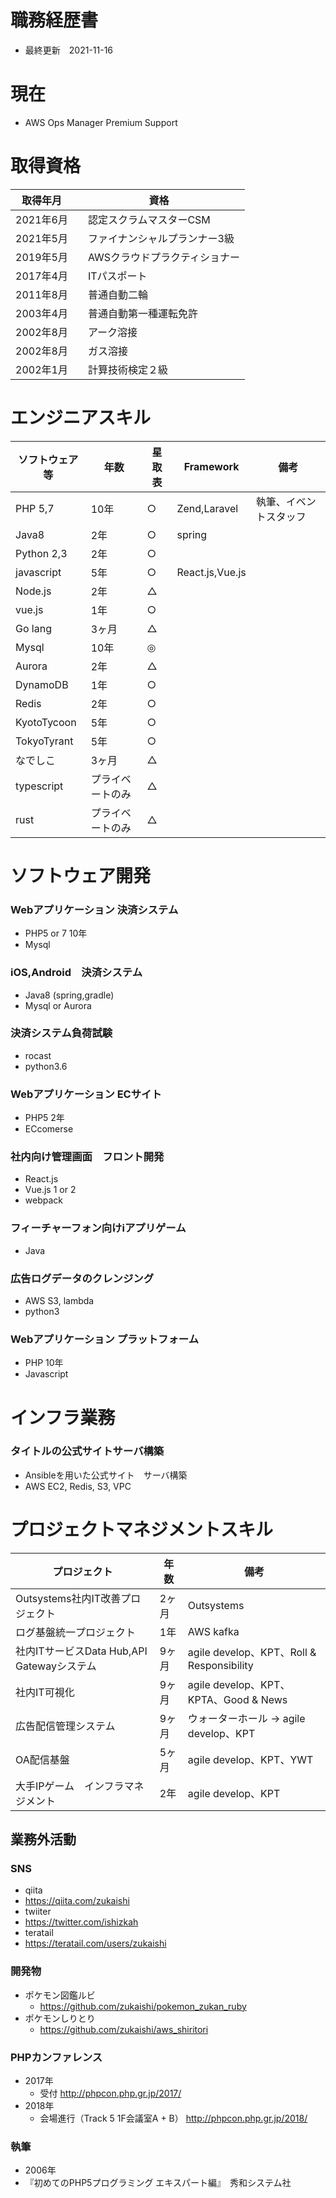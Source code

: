 # 職務経歴書
- 最終更新　2021-11-16

# 現在
- AWS Ops Manager Premium Support

# 取得資格
|取得年月|資格|
|---|---|
|2021年6月|　認定スクラムマスターCSM|
|2021年5月|　ファイナンシャルプランナー3級|
|2019年5月|　AWSクラウドプラクティショナー|
|2017年4月|　ITパスポート|
|2011年8月|　普通自動二輪|
|2003年4月|　普通自動第一種運転免許|
|2002年8月|　アーク溶接|
|2002年8月|　ガス溶接|
|2002年1月|　計算技術検定２級|

# エンジニアスキル
|ソフトウェア等|年数|星取表|Framework|備考|
|---|---|---|---|---|
|PHP 5,7|10年|○|Zend,Laravel|執筆、イベントスタッフ|
|Java8|2年|○|spring||
|Python 2,3|2年|○|||
|javascript|5年|○|React.js,Vue.js||
|Node.js|2年|△|||
|vue.js|1年|○|||
|Go lang|3ヶ月|△|||
|Mysql|10年|◎||
|Aurora|2年|△||
|DynamoDB|1年|○||
|Redis|2年|○|||
|KyotoTycoon|5年|○|||
|TokyoTyrant|5年|○|||
|なでしこ|3ヶ月|△|||
|typescript|プライベートのみ|△|||
|rust|プライベートのみ|△|||

# ソフトウェア開発
### Webアプリケーション 決済システム 
- PHP5 or 7 10年
- Mysql 

### iOS,Android　決済システム
- Java8 (spring,gradle)
- Mysql or Aurora

### 決済システム負荷試験
- rocast
- python3.6

### Webアプリケーション ECサイト
- PHP5 2年
- ECcomerse

### 社内向け管理画面　フロント開発
- React.js
- Vue.js 1 or 2
- webpack

### フィーチャーフォン向けiアプリゲーム
- Java

### 広告ログデータのクレンジング
- AWS S3, lambda
- python3

### Webアプリケーション プラットフォーム
- PHP 10年
- Javascript

# インフラ業務
### タイトルの公式サイトサーバ構築
- Ansibleを用いた公式サイト　サーバ構築
- AWS EC2, Redis, S3, VPC

# プロジェクトマネジメントスキル
|プロジェクト|年数|備考|
|---|---|---|
|Outsystems社内IT改善プロジェクト|2ヶ月|Outsystems|
|ログ基盤統一プロジェクト|1年|AWS kafka|
|社内ITサービスData Hub,API Gatewayシステム|9ヶ月|agile develop、KPT、Roll & Responsibility|
|社内IT可視化 |9ヶ月|agile develop、KPT、KPTA、Good & News|
|広告配信管理システム |9ヶ月|ウォーターホール -> agile develop、KPT|
|OA配信基盤 |5ヶ月|agile develop、KPT、YWT|
|大手IPゲーム　インフラマネジメント|2年|agile develop、KPT|

## 業務外活動

### SNS
- qiita 
-   https://qiita.com/zukaishi
- twiiter 
-   https://twitter.com/ishizkah
- teratail 
-   https://teratail.com/users/zukaishi

### 開発物
- ポケモン図鑑ルビ　
  - https://github.com/zukaishi/pokemon_zukan_ruby
- ポケモンしりとり　　
  - https://github.com/zukaishi/aws_shiritori

### PHPカンファレンス
- 2017年 
  - 受付 http://phpcon.php.gr.jp/2017/
- 2018年
  - 会場進行（Track 5 1F会議室A + B） http://phpcon.php.gr.jp/2018/

### 執筆
-  2006年
  - 『初めてのPHP5プログラミング エキスパート編』　秀和システム社
